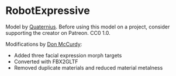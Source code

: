 # RobotExpressive

Model by [Quaternius](https://www.patreon.com/quaternius). Before using this
model on a project, consider supporting the creator on Patreon. CC0 1.0.

Modifications by [Don McCurdy](https://donmccurdy.com/):

- Added three facial expression morph targets
- Converted with FBX2GLTF
- Removed duplicate materials and reduced material metalness
